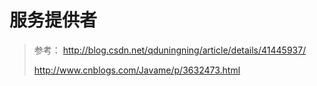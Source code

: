 # 服务提供者

> 参考：
http://blog.csdn.net/qduningning/article/details/41445937/
>
> http://www.cnblogs.com/Javame/p/3632473.html